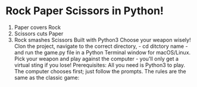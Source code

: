 # Rock Paper Scissors in Python!
1. Paper covers Rock
2. Scissors cuts Paper
3. Rock smashes Scissors
Built with Python3
Choose your weapon wisely!
Clon the project, navigate to the correct directory, - cd ditctory name - and run the game.py file in a Python Terminal window for macOS/Linux.
Pick your weapon and play against the computer - you'll only get a virtual sting if you lose!
Prerequisites: All you need is Python3 to play.
The computer chooses first; just follow the prompts.
The rules are the same as the classic game: